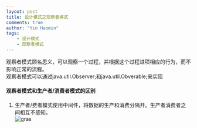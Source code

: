 ```yaml
---
layout: post
title: 设计模式之观察者模式
comments: true
author: "Yin Haomin"
tags:
    - 设计模式
    - 观察者模式
---
```


观察者模式顾名思义，可以观察一个过程，并根据这个过程进项相应的行为，而不影响正常的流程。<br>
观察者模式可以通过java.util.Observer;和java.util.Obverable;来实现<br>


#### 观察者模式和生产者/消费者模式的区别<br>
1. 生产者/费者模式使用中间件，将数据的生产和消费分隔开。生产者消费者之间相互不感知。<br>
![gras](/images/designpattern/ChannelBuffer.jpg)<br>
